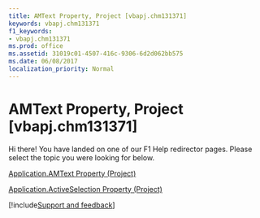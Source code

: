 ```yaml
---
title: AMText Property, Project [vbapj.chm131371]
keywords: vbapj.chm131371
f1_keywords:
- vbapj.chm131371
ms.prod: office
ms.assetid: 31019c01-4507-416c-9306-6d2d062bb575
ms.date: 06/08/2017
localization_priority: Normal
---
```



# AMText Property, Project [vbapj.chm131371]

Hi there! You have landed on one of our F1 Help redirector pages. Please select the topic you were looking for below.

[Application.AMText Property (Project)](https://msdn.microsoft.com/library/92a8d781-79ac-ebfa-8419-31cbd140e505%28Office.15%29.aspx)

[Application.ActiveSelection Property (Project)](https://msdn.microsoft.com/library/aa72b337-4031-a970-0921-d1d60f66096e%28Office.15%29.aspx)

[!include[Support and feedback](~/includes/feedback-boilerplate.md)]